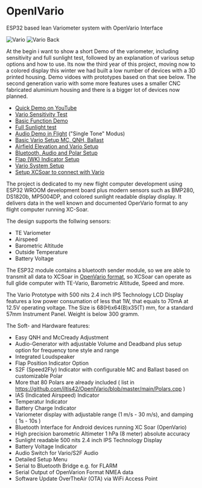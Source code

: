 # OpenIVario
ESP32 based lean Variometer system with OpenVario Interface

![Vario]( https://raw.githubusercontent.com/iltis42/OpenIVario/master/images/Vario3D/vario-perspectiv.png )
![Vario Back]( https://github.com/iltis42/OpenIVario/blob/master/images/Vario3D/vario-perspectiv-back.png )



At the begin i want to show a short Demo of the variometer, including sensitivity and full sunlight test, followed by an explanation of various setup options and how to use. Its now the third year of this project, moving now to a colored display this winter we had built a low number of devices with a 3D printed housing. Demo vidoes with prototypes based on that see below. The second generation vario with some more features uses a smaller CNC fabricated aluminium housing and there is a bigger lot of devices now planned.

* [Quick Demo on YouTube](https://www.youtube.com/watch?v=Piu5SiNPaRg)
* [Vario Sensitivity Test](https://www.youtube.com/watch?v=RqFLOQ9wvgY)
* [Basic Function Demo](https://www.youtube.com/watch?v=zGldyS57ZgQ)
* [Full Sunlight test](https://www.youtube.com/watch?v=TFL9i2DBNpA)
* [Audio Demo in Flight](https://www.youtube.com/watch?v=6Vc6OHcO_T4)  ("Single Tone" Modus)
* [Basic Vario Setup MC, QNH, Ballast](https://www.youtube.com/watch?v=DvqhuaVlfEI)
* [Airfield Elevation and Vario Setup](https://www.youtube.com/watch?v=x3UIpL9qGec)
* [Bluetooth, Audio and Polar Setup](https://www.youtube.com/watch?v=9HcsfyLX-wE)
* [Flap (WK) Indicator Setup](https://www.youtube.com/watch?v=tP2a2aDoOsg)
* [Vario System Setup](https://www.youtube.com/watch?v=BCR16WUTwJY)
* [Setup XCSoar to connect with Vario](https://www.youtube.com/watch?v=LDgnvLoTekU&t=95s)


The project is dedicated to my new flight computer development using ESP32 WROOM development board plus modern sensors such as BMP280, DS1820b, MP5004DP, and colored sunlight readable display display.
It delivers data in the well known and documented OperVario format to any flight computer running XC-Soar.

The design supports the follwing sensors:
* TE Variometer
* Airspeed
* Barometric Altitude
* Outside Temperature
* Battery Voltage

The ESP32 module contains a bluetooth sender module, so we are able to transmit all data to XCSoar in [OpenVario format](https://github.com/iltis42/OpenIVario/blob/master/putty.log), so XCSoar can operate as full glide computer with TE-Vario, Barometric Altitude, Speed and more.

The Vario Prototype with 500 nits 2.4 inch IPS Technology LCD Display features a low power consumation of less that 1W, that equals to 70mA at 12.5V operating voltage. The Size is 68(H)x64(B)x35(T) mm, for a standard 57mm Instrument Panel. Weight is below 300 gramm.

The Soft- and Hardware features:

- Easy QNH and McCready Adjustment
- Audio-Generator with adjustable Volume and Deadband plus setup option for frequency tone style and range
- Integrated Loudspeaker 
- Flap Position Indicator Option
- S2F (Speed2Fly) Indicator with configurable MC and Ballast based on customizable Polar
- More that 80 Polars are already included ( list in https://github.com/iltis42/OpenIVario/blob/master/main/Polars.cpp )
- IAS (Indicated Airspeed) Indicator
- Temperatur Indicator
- Battery Charge Indicator
- Variometer display with adjustable range (1 m/s - 30 m/s), and damping ( 1s - 10s )
- Bluetooth Interface for Android devices running XC Soar (OpenVario)
- High precision barometric Altimeter 1 hPa (8 meter) absolute accuracy
- Sunlight readable 500 nits 2.4 inch IPS Technology Display
- Battery Voltage Indicator
- Audio Switch for Vario/S2F Audio
- Detailed Setup Menu
- Serial to Bluetooth Bridge e.g. for FLARM
- Serial Output of OpenVarion Format NMEA data
- Software Update OverTheAir (OTA) via WiFi Access Point

